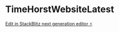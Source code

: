 # TimeHorstWebsiteLatest

[Edit in StackBlitz next generation editor ⚡️](https://stackblitz.com/~/github.com/Chris-June/TimeHorstWebsiteLatest)